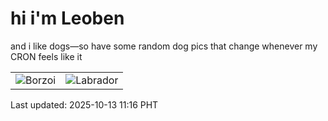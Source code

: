 # hi i'm Leoben

and i like dogs—so have some random dog pics that change whenever my CRON feels like it

|  |  |
|--------|----------|
| ![Borzoi](https://random-dog-vercel.vercel.app/api/random-borzoi?v=1760325396) | ![Labrador](https://random-dog-vercel.vercel.app/api/random-labrador?v=1760325396) |

Last updated: 2025-10-13 11:16 PHT
